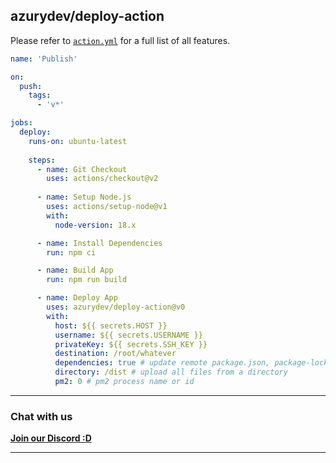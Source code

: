 ## azurydev/deploy-action

Please refer to [`action.yml`](https://github.com/azurydev/deploy-action/blob/dev/action.yml) for a full list of all features.

```yml
name: 'Publish'

on:
  push:
    tags:
      - 'v*'

jobs:
  deploy:
    runs-on: ubuntu-latest
        
    steps:
      - name: Git Checkout
        uses: actions/checkout@v2
        
      - name: Setup Node.js
        uses: actions/setup-node@v1
        with:
          node-version: 18.x

      - name: Install Dependencies
        run: npm ci

      - name: Build App
        run: npm run build

      - name: Deploy App
        uses: azurydev/deploy-action@v0
        with:
          host: ${{ secrets.HOST }}
          username: ${{ secrets.USERNAME }}
          privateKey: ${{ secrets.SSH_KEY }}
          destination: /root/whatever
          dependencies: true # update remote package.json, package-lock.json, and dependencies
          directory: /dist # upload all files from a directory
          pm2: 0 # pm2 process name or id
```

<hr>
<h3>Chat with us</h3>
<a href='https://azury.dev/discord'><b>Join our Discord :D</b></a>
<hr>
